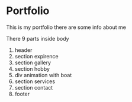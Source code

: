 # Portfolio
This is my portfolio there are some info about me

There 9 parts inside body
1. header
1. section expirence
1. section gallery
1. section hobby
1. div animation with boat
1. section services
1. section contact
1. footer
# 


